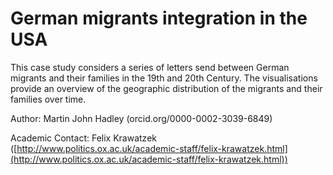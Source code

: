 # German migrants integration in the USA

This case study considers a series of letters send between German migrants and their families in the 19th and 20th Century. The visualisations provide an overview of the geographic distribution of the migrants and their families over time.

Author: Martin John Hadley (orcid.org/0000-0002-3039-6849)

Academic Contact: Felix Krawatzek ([http://www.politics.ox.ac.uk/academic-staff/felix-krawatzek.html](http://www.politics.ox.ac.uk/academic-staff/felix-krawatzek.html))